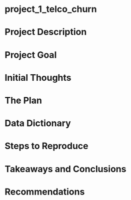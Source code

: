 # project_1_telco_churn


# Project Description

# Project Goal

# Initial Thoughts

# The Plan

# Data Dictionary

# Steps to Reproduce

# Takeaways and Conclusions

# Recommendations
